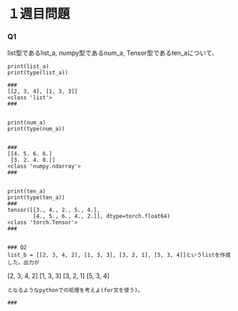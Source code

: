 # １週目問題

### Q1
list型であるlist_a, numpy型であるnum_a, Tensor型であるten_aについて、
```
print(list_a)
print(type(list_a))

###
[[2, 3, 4], [1, 3, 3]]  
<class 'list'>
###


print(num_a)
print(type(num_a))


###
[[4. 5. 6. 6.]
 [3. 2. 4. 8.]] 
<class 'numpy.ndarray'>
###


print(ten_a)
print(type(ten_a))
###
tensor([[3., 4., 2., 5., 4.],
        [4., 5., 6., 4., 2.]], dtype=torch.float64)
<class 'torch.Tensor'>
###


### Q2
list_b = [[2, 3, 4, 2], [1, 3, 3], [3, 2, 1], [5, 3, 4]]というlistを作成した。出力が
```
[2, 3, 4, 2]
[1, 3, 3]
[3, 2, 1]
[5, 3, 4]
```
となるようなpythonでの処理を考えよ(for文を使う)。

### 